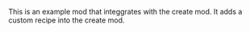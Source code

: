This is an example mod that integgrates with the create mod.
It adds a custom recipe into the create mod.
